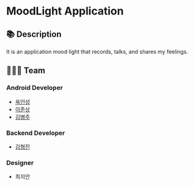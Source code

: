 # MoodLight Application

## 📚 Description
It is an application mood light that records, talks, and shares my feelings.
## 👨‍👧‍👦 Team

### Android Developer
- [옥인성](https://github.com/inseong04) 
- [이준상](https://github.com/samgashyeong) 
- [김병주](https://github.com/sh596)

### Backend Developer 
- [김형진](https://github.com/KHJcode)

### Designer 
- 최지안
